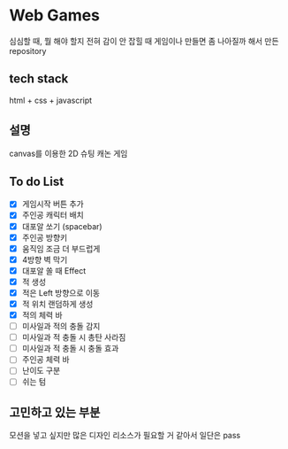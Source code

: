 # Web Games
심심할 때, 뭘 해야 할지 전혀 감이 안 잡힐 때
게임이나 만들면 좀 나아질까 해서 만든 repository

## tech stack
html + css + javascript

## 설명
canvas를 이용한 2D 슈팅 캐논 게임

## To do List

- [x] 게임시작 버튼 추가
- [x] 주인공 캐릭터 배치
- [x] 대포알 쏘기 (spacebar)
- [x] 주인공 방향키
- [x] 움직임 조금 더 부드럽게
- [x] 4방향 벽 막기
- [x] 대포알 쏠 때 Effect 
- [x] 적 생성
- [x] 적은 Left 방향으로 이동
- [x] 적 위치 랜덤하게 생성
- [x] 적의 체력 바
- [ ] 미사일과 적의 충돌 감지
- [ ] 미사일과 적 충돌 시 총탄 사라짐
- [ ] 미사일과 적 충돌 시 충돌 효과
- [ ] 주인공 체력 바
- [ ] 난이도 구분
- [ ] 쉬는 텀
## 고민하고 있는 부분
모션을 넣고 싶지만 많은 디자인 리소스가 필요할 거 같아서 일단은 pass